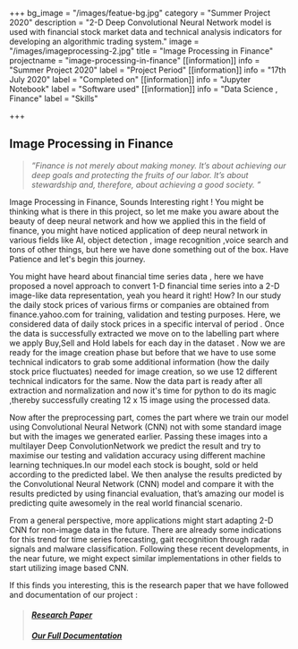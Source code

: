 +++
bg_image = "/images/featue-bg.jpg"
category = "Summer Project 2020"
description = "2-D Deep Convolutional Neural Network model is used with financial stock market data and technical analysis indicators for developing an algorithmic trading system."
image = "/images/imageprocessing-2.jpg"
title = "Image Processing in Finance"
projectname = "image-processing-in-finance"
[[information]]
info = "Summer Project 2020"
label = "Project Period"
[[information]]
info = "17th July 2020"
label = "Completed on"
[[information]]
info = "Jupyter Notebook"
label = "Software used"
[[information]]
info = "Data Science , Finance"
label = "Skills"

+++
## Image Processing in Finance

> _”Finance is not merely about making money. It’s about achieving our deep goals and protecting the fruits of our labor. It’s about stewardship and, therefore, about achieving a good society. ”_

Image Processing in Finance, Sounds Interesting right ! You might be thinking what is there in this project, so let me make you aware about the beauty of deep neural network and how we applied this in the field of finance, you might have noticed application of deep neural network in various fields like AI, object detection , image recognition ,voice search and tons of other things, but here we have done something out of the box. Have Patience and let's begin this journey.

You might have heard about financial time series data , here we have proposed a novel approach to convert 1-D financial time series into a 2-D image-like data representation, yeah you heard it right! How? In our study the daily stock prices of various firms or companies are obtained from finance.yahoo.com for training, validation and testing purposes. Here, we considered data of daily stock prices in a specific interval of period . Once the data is successfully extracted we move on to the labelling part where we apply Buy,Sell and Hold labels for each day in the dataset . Now we are ready for the image creation phase but before that we have to use some technical indicators to grab some additional information (how the daily stock price fluctuates) needed for image creation, so we use 12 different technical indicators for the same. Now the data part is ready after all extraction and normalization and now it's time for python to do its magic ,thereby successfully creating 12 x 15 image using the processed data.

Now after the preprocessing part, comes the part where we train our model using Convolutional Neural Network (CNN) not with some standard image but with the images we generated earlier. Passing these images into a multilayer Deep ConvolutionNetwork we predict the result and try to maximise our testing and validation accuracy using different machine learning techniques.In our model each stock is bought, sold or held according to the predicted label. We then analyse the results predicted by the Convolutional Neural Network (CNN) model and compare it with the results predicted by using financial evaluation, that’s amazing our model is predicting quite awesomely in the real world financial scenario.

From a general perspective, more applications might start adapting 2-D CNN for non-image data in the future. There are already some indications for this trend for time series forecasting, gait recognition through radar signals and malware classification. Following these recent developments, in the near future, we might expect similar implementations in other fields to start utilizing image based CNN.

If this finds you interesting, this is the research paper that we have followed and documentation of our project :

> #### [_Research Paper_](https://drive.google.com/file/d/1cLtXabM0X7A5loXE2C6LWMtH6_5-Yivd/view "Research Paper")
>
> #### [_Our Full Documentation_](https://drive.google.com/file/d/1Uk4O_rEsXSTGH2Foeuc0R5QYzcdVu6Xz/view?usp=sharing "Documentation")
